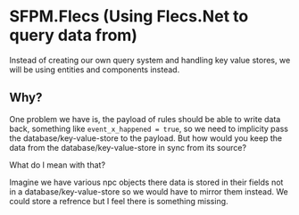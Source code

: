 # SFPM.Flecs (Using Flecs.Net to query data from)

Instead of creating our own query system and handling key value stores, we will be using entities and components instead.

## Why?

One problem we have is, the payload of rules should be able to write data back, something like `event_x_happened = true`, so we need to implicity pass the database/key-value-store to the payload. But how would you keep the data from the database/key-value-store in sync from its source?

What do I mean with that? 

Imagine we have various npc objects there data is stored in their fields not in a database/key-value-store so we would have to mirror them instead. We could store a refrence but I feel there is something missing.
